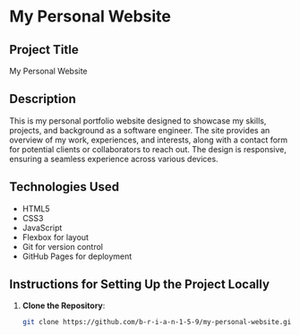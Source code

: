 # My Personal Website

## Project Title
My Personal Website

## Description
This is my personal portfolio website designed to showcase my skills, projects, and background as a software engineer. The site provides an overview of my work, experiences, and interests, along with a contact form for potential clients or collaborators to reach out. The design is responsive, ensuring a seamless experience across various devices.

## Technologies Used
- HTML5
- CSS3
- JavaScript
- Flexbox for layout
- Git for version control
- GitHub Pages for deployment

## Instructions for Setting Up the Project Locally

1. **Clone the Repository**: 
   ```bash
   git clone https://github.com/b-r-i-a-n-1-5-9/my-personal-website.git
